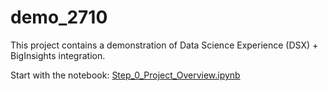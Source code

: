 # demo_2710

This project contains a demonstration of Data Science Experience (DSX) + BigInsights integration.

Start with the notebook: [Step_0_Project_Overview.ipynb](https://github.com/snowch/demo_2710/blob/master/Step_0_Project_Overview.ipynb)
